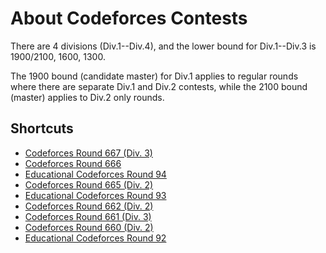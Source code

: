 # About Codeforces Contests

There are 4 divisions (Div.1--Div.4), and the lower bound for Div.1--Div.3 is 1900/2100, 1600, 1300.

The 1900 bound (candidate master) for Div.1 applies to regular rounds where there are separate Div.1 and Div.2 contests, while the 2100 bound (master) applies to Div.2 only rounds.

## Shortcuts

- [Codeforces Round 667 (Div. 3)](./1409/)
- [Codeforces Round 666](./1396/)
- [Educational Codeforces Round 94](./1400/)
- [Codeforces Round 665 (Div. 2)](./1401/)
- [Educational Codeforces Round 93](./1398/)
- [Codeforces Round 662 (Div. 2)](./1393/)
- [Codeforces Round 661 (Div. 3)](./1399/)
- [Codeforces Round 660 (Div. 2)](./1388/)
- [Educational Codeforces Round 92](./1389/)

<Utterances/>

